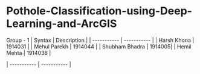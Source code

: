 # Pothole-Classification-using-Deep-Learning-and-ArcGIS


Group - 1
| Syntax      | Description |
| ----------- | ----------- |
| Harsh Khona      | 1914031       | 
| Mehul Parekh   | 1914044        |
| Shubham Bhadra | 1914005|
| Hemil Mehta | 1914038 |

| ----------- | ----------- |

